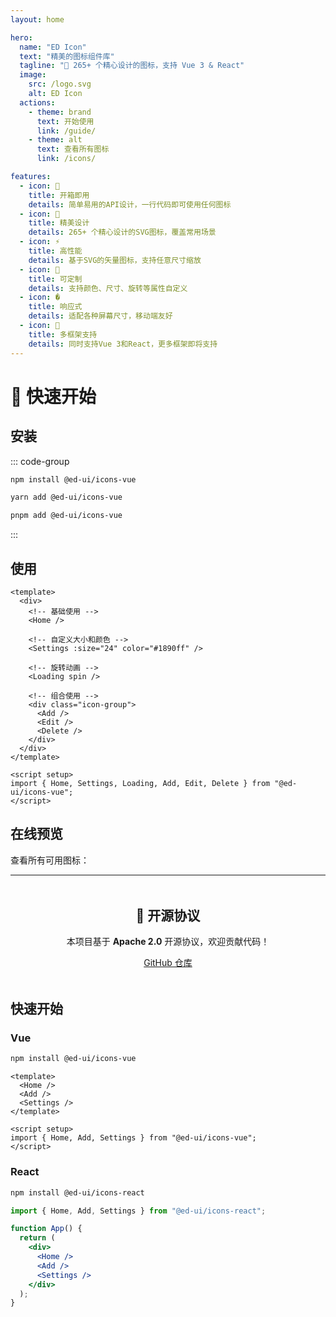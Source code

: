 ```yaml
---
layout: home

hero:
  name: "ED Icon"
  text: "精美的图标组件库"
  tagline: "🎨 265+ 个精心设计的图标，支持 Vue 3 & React"
  image:
    src: /logo.svg
    alt: ED Icon
  actions:
    - theme: brand
      text: 开始使用
      link: /guide/
    - theme: alt
      text: 查看所有图标
      link: /icons/

features:
  - icon: 🚀
    title: 开箱即用
    details: 简单易用的API设计，一行代码即可使用任何图标
  - icon: 🎨
    title: 精美设计
    details: 265+ 个精心设计的SVG图标，覆盖常用场景
  - icon: ⚡
    title: 高性能
    details: 基于SVG的矢量图标，支持任意尺寸缩放
  - icon: 🔧
    title: 可定制
    details: 支持颜色、尺寸、旋转等属性自定义
  - icon: �
    title: 响应式
    details: 适配各种屏幕尺寸，移动端友好
  - icon: 🌈
    title: 多框架支持
    details: 同时支持Vue 3和React，更多框架即将支持
---
```


# 🎯 快速开始

## 安装

::: code-group

```bash [npm]
npm install @ed-ui/icons-vue
```

```bash [yarn]
yarn add @ed-ui/icons-vue
```

```bash [pnpm]
pnpm add @ed-ui/icons-vue
```

:::

## 使用

```vue
<template>
  <div>
    <!-- 基础使用 -->
    <Home />

    <!-- 自定义大小和颜色 -->
    <Settings :size="24" color="#1890ff" />

    <!-- 旋转动画 -->
    <Loading spin />

    <!-- 组合使用 -->
    <div class="icon-group">
      <Add />
      <Edit />
      <Delete />
    </div>
  </div>
</template>

<script setup>
import { Home, Settings, Loading, Add, Edit, Delete } from "@ed-ui/icons-vue";
</script>
```

## 在线预览

查看所有可用图标：

<AllIconsShowcase />

---

<div style="text-align: center; margin: 3rem 0;">
  <h2>🌟 开源协议</h2>
  <p>本项目基于 <strong>Apache 2.0</strong> 开源协议，欢迎贡献代码！</p>
  <p>
    <a href="https://github.com/edynasty/ed-icon" target="_blank">
      GitHub 仓库
    </a>
  </p>
</div>

## 快速开始

### Vue

```bash
npm install @ed-ui/icons-vue
```

```vue
<template>
  <Home />
  <Add />
  <Settings />
</template>

<script setup>
import { Home, Add, Settings } from "@ed-ui/icons-vue";
</script>
```

### React

```bash
npm install @ed-ui/icons-react
```

```jsx
import { Home, Add, Settings } from "@ed-ui/icons-react";

function App() {
  return (
    <div>
      <Home />
      <Add />
      <Settings />
    </div>
  );
}
```
